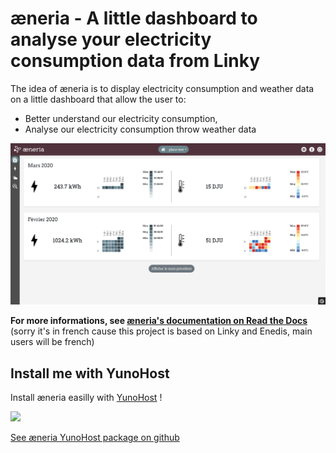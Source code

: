 # æneria - A little dashboard to analyse your electricity consumption data from Linky

The idea of æneria is to display electricity consumption and weather data on a little dashboard that allow the user to:

* Better understand our electricity consumption,
* Analyse our electricity consumption throw weather data


![preview](docs/img/dash_accueil.png "Homepage")

**For more informations, see [æneria's documentation on Read the Docs](https://docs.aeneria.com/)**
(sorry it's in french cause this project is based on Linky and Enedis, main users will be french)

## Install me with YunoHost

Install æneria easilly with [YunoHost](https://yunohost.org/) !

[![](https://install-app.yunohost.org/install-with-yunohost.png)](https://install-app.yunohost.org/?app=pilea)

[See æneria YunoHost package on github](https://github.com/YunoHost-Apps/pilea_ynh)
